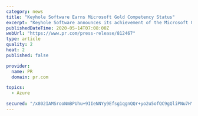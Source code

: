 ```yaml
---
category: news
title: "Keyhole Software Earns Microsoft Gold Competency Status"
excerpt: "Keyhole Software announces its achievement of the Microsoft Gold Competency status. This accomplishment will increase its capacity to continue to serve their clients by offering quality Microsoft-based solutions."
publishedDateTime: 2020-05-14T07:08:00Z
webUrl: "https://www.pr.com/press-release/812467"
type: article
quality: 2
heat: 2
published: false

provider:
  name: PR
  domain: pr.com

topics:
  - Azure

secured: "/x802IAMSrooNmBPUhu+9IIeNNYy9Efsg1qgnQQr+yo2u5ofQC9gQliPNu7HY1EyqYnEBcWtNM6b8gGikuS6kiTfFncqFmqwk+pLflN82Ju21OFZs8AD0emUNm1i1XddpMXYgcc5tWThdQhiXwCzd2jeufXskHLLw0jmaCK3ojKCoK+LRw+MrpAJM6uJeeuDQrOGnkLc7/5qT9k3OQFW80qdfNnAvLLaE6dcpmOc9ZMEG8WUbABl56ta/RsXrjm7whOK2hrnqafGIJKWjfBdad0bqfuZz0k89dPpCqHhvT+eQpSk78CtOy0LenwXy3g2;jxAJ4A+LqCwNTyFm9GEddw=="
---
```


